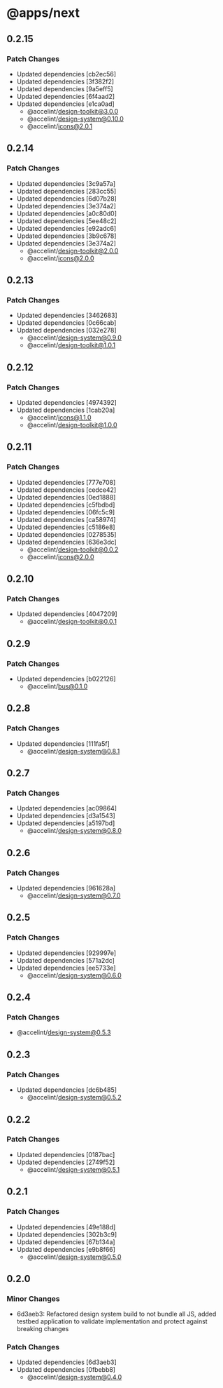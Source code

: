 # @apps/next

## 0.2.15

### Patch Changes

- Updated dependencies [cb2ec56]
- Updated dependencies [3f382f2]
- Updated dependencies [9a5eff5]
- Updated dependencies [6f4aad2]
- Updated dependencies [e1ca0ad]
  - @accelint/design-toolkit@3.0.0
  - @accelint/design-system@0.10.0
  - @accelint/icons@2.0.1

## 0.2.14

### Patch Changes

- Updated dependencies [3c9a57a]
- Updated dependencies [283cc55]
- Updated dependencies [6d07b28]
- Updated dependencies [3e374a2]
- Updated dependencies [a0c80d0]
- Updated dependencies [5ee48c2]
- Updated dependencies [e92adc6]
- Updated dependencies [3b9c678]
- Updated dependencies [3e374a2]
  - @accelint/design-toolkit@2.0.0
  - @accelint/icons@2.0.0

## 0.2.13

### Patch Changes

- Updated dependencies [3462683]
- Updated dependencies [0c66cab]
- Updated dependencies [032e278]
  - @accelint/design-system@0.9.0
  - @accelint/design-toolkit@1.0.1

## 0.2.12

### Patch Changes

- Updated dependencies [4974392]
- Updated dependencies [1cab20a]
  - @accelint/icons@1.1.0
  - @accelint/design-toolkit@1.0.0

## 0.2.11

### Patch Changes

- Updated dependencies [777e708]
- Updated dependencies [cedce42]
- Updated dependencies [0ed1888]
- Updated dependencies [c5fbdbd]
- Updated dependencies [06fc5c9]
- Updated dependencies [ca58974]
- Updated dependencies [c5186e8]
- Updated dependencies [0278535]
- Updated dependencies [636e3dc]
  - @accelint/design-toolkit@0.0.2
  - @accelint/icons@2.0.0

## 0.2.10

### Patch Changes

- Updated dependencies [4047209]
  - @accelint/design-toolkit@0.0.1

## 0.2.9

### Patch Changes

- Updated dependencies [b022126]
  - @accelint/bus@0.1.0

## 0.2.8

### Patch Changes

- Updated dependencies [111fa5f]
  - @accelint/design-system@0.8.1

## 0.2.7

### Patch Changes

- Updated dependencies [ac09864]
- Updated dependencies [d3a1543]
- Updated dependencies [a5197bd]
  - @accelint/design-system@0.8.0

## 0.2.6

### Patch Changes

- Updated dependencies [961628a]
  - @accelint/design-system@0.7.0

## 0.2.5

### Patch Changes

- Updated dependencies [929997e]
- Updated dependencies [571a2dc]
- Updated dependencies [ee5733e]
  - @accelint/design-system@0.6.0

## 0.2.4

### Patch Changes

- @accelint/design-system@0.5.3

## 0.2.3

### Patch Changes

- Updated dependencies [dc6b485]
  - @accelint/design-system@0.5.2

## 0.2.2

### Patch Changes

- Updated dependencies [0187bac]
- Updated dependencies [2749f52]
  - @accelint/design-system@0.5.1

## 0.2.1

### Patch Changes

- Updated dependencies [49e188d]
- Updated dependencies [302b3c9]
- Updated dependencies [67b134a]
- Updated dependencies [e9b8f66]
  - @accelint/design-system@0.5.0

## 0.2.0

### Minor Changes

- 6d3aeb3: Refactored design system build to not bundle all JS, added testbed application to validate implementation and protect against breaking changes

### Patch Changes

- Updated dependencies [6d3aeb3]
- Updated dependencies [0fbebb8]
  - @accelint/design-system@0.4.0
